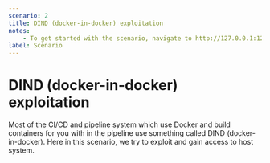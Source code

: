 ```yaml
---
scenario: 2
title: DIND (docker-in-docker) exploitation
notes:
    - To get started with the scenario, navigate to http://127.0.0.1:1231
label: Scenario
---
```


# DIND (docker-in-docker) exploitation

Most of the CI/CD and pipeline system which use Docker and build containers for you with in the pipeline use something called DIND (docker-in-docker). Here in this scenario, we try to exploit and gain access to host system. 
